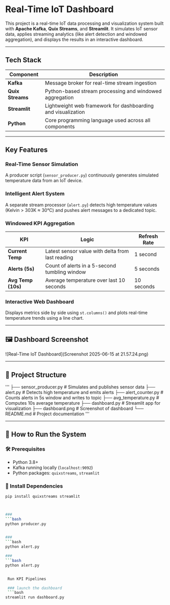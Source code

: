 # Real-Time IoT Dashboard

This project is a real-time IoT data processing and visualization system built with **Apache Kafka**, **Quix Streams**, and **Streamlit**. It simulates IoT sensor data, applies streaming analytics (like alert detection and windowed aggregation), and displays the results in an interactive dashboard.

---

## Tech Stack

| Component         | Description                                                   |
|------------------|---------------------------------------------------------------|
| **Kafka**         | Message broker for real-time stream ingestion                |
| **Quix Streams**  | Python-based stream processing and windowed aggregation      |
| **Streamlit**     | Lightweight web framework for dashboarding and visualization |
| **Python**        | Core programming language used across all components         |

---

## Key Features

### Real-Time Sensor Simulation
A producer script (`sensor_producer.py`) continuously generates simulated temperature data from an IoT device.

### Intelligent Alert System
A separate stream processor (`alert.py`) detects high temperature values (Kelvin > 303K ≈ 30°C) and pushes alert messages to a dedicated topic.

### Windowed KPI Aggregation

| KPI                  | Logic                                              | Refresh Rate |
|----------------------|----------------------------------------------------|--------------|
| **Current Temp**      | Latest sensor value with delta from last reading  | 1 second     |
| **Alerts (5s)**       | Count of alerts in a 5-second tumbling window     | 5 seconds    |
| **Avg Temp (10s)**    | Average temperature over last 10 seconds          | 10 seconds   |

### Interactive Web Dashboard
Displays metrics side by side using `st.columns()` and plots real-time temperature trends using a line chart.

---

## 🖼️ Dashboard Screenshot

![Real-Time IoT Dashboard](Screenshot 2025-06-15 at 21.57.24.png)

---

## 📁 Project Structure



'''
├── sensor_producer.py # Simulates and publishes sensor data
├── alert.py # Detects high temperature and emits alerts
├── alert_counter.py # Counts alerts in 5s window and writes to topic
├── avg_temperature.py # Computes 10s average temperature
├── dashboard.py # Streamlit app for visualization
├── dashboard.png # Screenshot of dashboard
└── README.md # Project documentation
'''




---

## 🚀 How to Run the System

### 🛠️ Prerequisites

- Python 3.8+
- Kafka running locally (`localhost:9092`)
- Python packages: `quixstreams`, `streamlit`

### 🔌 Install Dependencies
```bash
pip install quixstreams streamlit



###
```bash
python producer.py


###
```bash
python alert.py

###
```bash
python alert.py


 Run KPI Pipelines

 ### launch the dashboard
 ```bash
streamlit run dashboard.py

